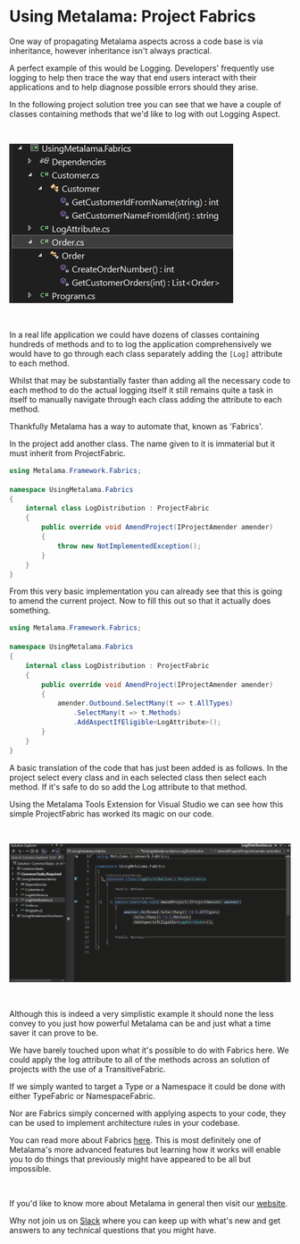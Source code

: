 # Using Metalama: Project Fabrics

One way of propagating Metalama aspects across a code base is via inheritance, however inheritance isn't always practical.

A perfect example of this would be Logging. Developers' frequently use logging to help then trace the way that end users interact with their applications and to help diagnose possible errors should they arise.

In the following project solution tree you can see that we have a couple of classes containing methods that we'd like to log with out Logging Aspect.

<br>

![](images/us4.jpg)

<br>

In a real life application we could have dozens of classes containing hundreds of methods and to to log the application comprehensively we would have to go through each class separately adding the `[Log]` attribute to each method.

Whilst that may be substantially faster than adding all the necessary code to each method to do the actual logging itself it still remains quite a task in itself to manually navigate through each class adding the attribute to each method.

Thankfully Metalama has a way to automate that, known as 'Fabrics'.

In the project add another class. The name given to it is immaterial but it must inherit from ProjectFabric.

```c#
using Metalama.Framework.Fabrics;

namespace UsingMetalama.Fabrics
{
    internal class LogDistribution : ProjectFabric
    {
        public override void AmendProject(IProjectAmender amender)
        {
            throw new NotImplementedException();
        }
    }
}
```

From this very basic implementation you can already see that this is going to amend the current project. Now to fill this out so that it actually does something.

```c#
using Metalama.Framework.Fabrics;

namespace UsingMetalama.Fabrics
{
    internal class LogDistribution : ProjectFabric
    {
        public override void AmendProject(IProjectAmender amender)
        {
            amender.Outbound.SelectMany(t => t.AllTypes)
                .SelectMany(t => t.Methods)
                .AddAspectIfEligible<LogAttribute>();
        }
    }
}
```

A basic translation of the code that has just been added is as follows. In the project select every class and in each selected class then select each method. If it's safe to do so add the Log attribute to that method.

Using the Metalama Tools Extension for Visual Studio we can see how this simple ProjectFabric has worked its magic on our code.

<br>

![](images/us5.gif)

<br>

Although this is indeed a very simplistic example it should none the less convey to you just how powerful Metalama can be and just what a time saver it can prove to be.

We have barely touched upon what it's possible to do with Fabrics here. We could apply the log attribute to all of the methods across an solution of projects with the use of a TransitiveFabric.

If we simply wanted to target a Type or a Namespace it could be done with either TypeFabric or NamespaceFabric.

Nor are Fabrics simply concerned with applying aspects to your code, they can be used to implement architecture rules in your codebase.

You can read more about Fabrics [here](https://doc.postsharp.net/metalama/conceptual/using/fabrics). This is most definitely one of Metalama's more advanced features but learning how it works will enable you to do things that previously might have appeared to be all but impossible.

<br>

If you'd like to know more about Metalama in general then visit our [website](https://www.postsharp.net/metalama).

Why not join us on [Slack](https://www.postsharp.net/slack) where you can keep up with what's new and get answers to any technical questions that you might have.
